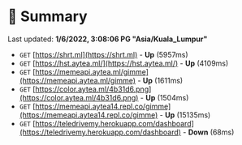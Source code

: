 # 📖 Summary
Last updated: **1/6/2022, 3:08:06 PG "Asia/Kuala_Lumpur"**

- `GET` [https://shrt.ml](https://shrt.ml) - **Up** (5957ms)
- `GET` [https://hst.aytea.ml/](https://hst.aytea.ml/) - **Up** (4109ms)
- `GET` [https://memeapi.aytea.ml/gimme](https://memeapi.aytea.ml/gimme) - **Up** (1611ms)
- `GET` [https://color.aytea.ml/4b31d6.png](https://color.aytea.ml/4b31d6.png) - **Up** (1504ms)
- `GET` [https://memeapi.aytea14.repl.co/gimme](https://memeapi.aytea14.repl.co/gimme) - **Up** (15135ms)
- `GET` [https://teledrivemy.herokuapp.com/dashboard](https://teledrivemy.herokuapp.com/dashboard) - **Down** (68ms)
